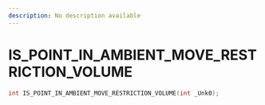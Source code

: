 ```yaml
---
description: No description available 
---
```


# IS_POINT_IN_AMBIENT_MOVE_RESTRICTION_VOLUME

```cpp
int IS_POINT_IN_AMBIENT_MOVE_RESTRICTION_VOLUME(int _Unk0);
```